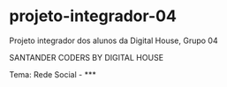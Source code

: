 # projeto-integrador-04
Projeto integrador dos alunos da Digital House, Grupo 04

SANTANDER CODERS BY DIGITAL HOUSE

Tema: Rede Social - ***
